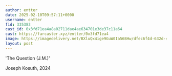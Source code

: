 ```yaml
---
author: entter
date: 2025-02-10T09:57:11+0000
username: entter
fid: 335383
cast_id: 0x3fd71ea4a8a02711dae4ae634701e3de37c11a64
cast: https://farcaster.xyz/entter/0x3fd71ea4
image: https://imagedelivery.net/BXluQx4ige9GuW0Ia56BHw/dfec6f4d-632d-4eff-0443-b20958007e00/original
layout: post
---
```


'The Question (J.M.)'

Joseph Kosuth, 2024

<img src='https://imagedelivery.net/BXluQx4ige9GuW0Ia56BHw/dfec6f4d-632d-4eff-0443-b20958007e00/original' alt='' referrerpolicy='no-referrer'/>
